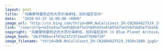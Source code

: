 ```yaml
---
layout: post
title:  "鸟瞰蒙特雷附近的大苏尔海岸线，加利福尼亚州"
date:   "2020-03-25 16:00:00 +0800"
image_url: "http://cn.bing.com/th?id=OHR.NoCaliCoast_ZH-CN2604627519_1920x1080.jpg&rf=LaDigue_1920x1080.jpg&pid=hp"
link: "/search?q=%e5%a4%a7%e8%8b%8f%e5%b0%94%e6%b5%b7%e5%b2%b8%e7%ba%bf&form=hpcapt&mkt=zh-cn"
copyright: "鸟瞰蒙特雷附近的大苏尔海岸线，加利福尼亚州 (© Blue Planet Archive/Alamy)"
image_hash: "db3f08bec4f87e23f23f3aedf7698f29"
image_filename: "th?id=OHR.NoCaliCoast_ZH-CN2604627519_1920x1080.jpg&rf=LaDigue_1920x1080.jpg&pid=hp"
---
```

